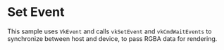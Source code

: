 # Set Event

This sample uses `VkEvent` and calls `vkSetEvent` and `vkCmdWaitEvents` to
synchronize between host and device, to pass RGBA data for rendering.
